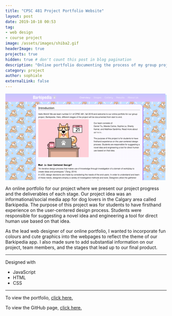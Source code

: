 ```yaml
---
title: "CPSC 481 Project Portfolio Website"
layout: post
date: 2019-10-18 00:53
tag:
- web design
- course project
image: /assets/images/shiba2.gif
headerImage: true
projects: true
hidden: true # don't count this post in blog pagination
description: "Online portfolio documenting the process of my group project for CPSC 481 - Human-Computer Interactions"
category: project
author: sophiale
externalLink: false
---
```


![Screenshot](/assets/images/screenshot1.png)

An online portfolio for our project where we present our project progress and the deliverables of each stage. Our project idea was an informational/social media app for dog lovers in the Calgary area called Barkipedia. The purpose of this project was for students to have firsthand experience on the user-centered design process. Students were responsible for suggesting a novel idea and engineering a tool for direct human use based on that idea.

As the lead web designer of our online portfolio, I wanted to incorporate fun colours and cute graphics into the webpages to reflect the theme of our Barkipedia app. I also made sure to add substantial information on our project, team members, and the stages that lead up to our final product.

---

Designed with

- JavaScript
- HTML
- CSS

---

To view the portfolio, [click here.](https://s0phito.github.io/dogapp-portfolio/)

To view the GitHub page, [click here.](https://github.com/s0phito/dogapp-portfolio)
